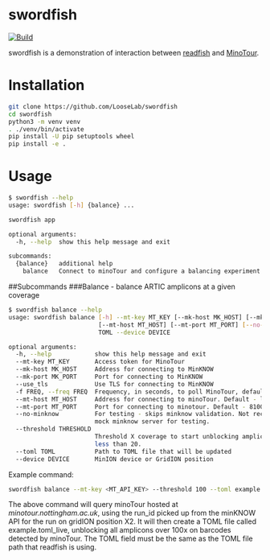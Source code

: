 swordfish
=========
[![Build](https://github.com/LooseLab/swordfish/actions/workflows/main.yml/badge.svg)](https://github.com/LooseLab/swordfish/actions/workflows/main.yml/badge.svg)
<!-- [![PyPI](https://img.shields.io/pypi/v/swordfish)](https://pypi.org/p/swordfish) -->

swordfish is a demonstration of interaction between [readfish](https://github.com/LooseLab/readfish) and 
[MinoTour](https://github.com/LooseLab/minotourapp).


Installation
===


```bash
git clone https://github.com/LooseLab/swordfish
cd swordfish
python3 -m venv venv
. ./venv/bin/activate
pip install -U pip setuptools wheel
pip install -e .
```

Usage
===

```bash
$ swordfish --help
usage: swordfish [-h] {balance} ...

swordfish app

optional arguments:
  -h, --help  show this help message and exit

subcommands:
  {balance}   additional help
    balance   Connect to minoTour and configure a balancing experiment.
```

##Subcommands
###Balance - balance ARTIC amplicons at a given coverage

```bash 
$ swordfish balance --help
usage: swordfish balance [-h] --mt-key MT_KEY [--mk-host MK_HOST] [--mk-port MK_PORT] [--use_tls] [-f FREQ]
                         [--mt-host MT_HOST] [--mt-port MT_PORT] [--no-minknow] [--threshold THRESHOLD] --toml
                         TOML --device DEVICE

optional arguments:
  -h, --help            show this help message and exit
  --mt-key MT_KEY       Access token for MinoTour
  --mk-host MK_HOST     Address for connecting to MinKNOW
  --mk-port MK_PORT     Port for connecting to MinKNOW
  --use_tls             Use TLS for connecting to MinKNOW
  -f FREQ, --freq FREQ  Frequency, in seconds, to poll MinoTour, default: 60. Cannot be less than 60
  --mt-host MT_HOST     Address for connecting to minoTour. Default - localhost
  --mt-port MT_PORT     Port for connecting to minotour. Default - 8100.
  --no-minknow          For testing - skips minknow validation. Not recommended. Will be deprecated in favour of a
                        mock minknow server for testing.
  --threshold THRESHOLD
                        Threshold X coverage to start unblocking amplicons on a barcode. Default 50. Cannot be
                        less than 20.
  --toml TOML           Path to TOML file that will be updated
  --device DEVICE       MinION device or GridION position
```

Example command:
```bash
swordfish balance --mt-key <MT_API_KEY> --threshold 100 --toml example.toml --mt-port 8100 --mt-host minotour.nottingham.ac.uk --device X2
```

The above command will query minoTour hosted at _minotour.nottingham.ac.uk_, using the run_id picked up from the minKNOW API for the run on gridION position X2. It will then create a TOML file called example.toml_live,
unblocking all amplicons over 100x on barcodes detected by minoTour. The TOML field must be the same as the TOML file path that readfish is using. 
